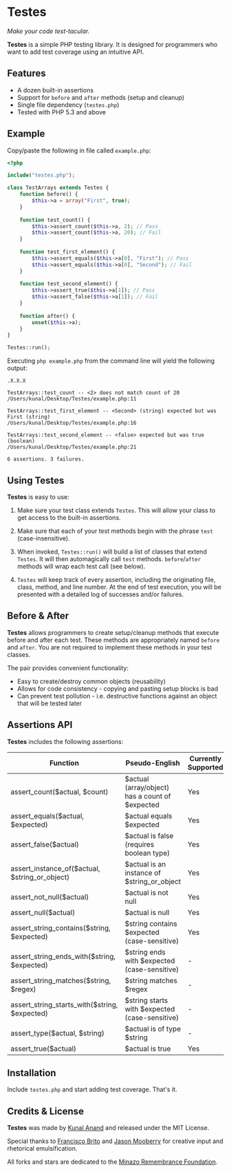 # Testes

*Make your code test-tacular.*

**Testes** is a simple PHP testing library. It is designed for programmers who want to add test coverage using an intuitive API. 

## Features

- A dozen built-in assertions 
- Support for `before` and `after` methods (setup and cleanup)
- Single file dependency (`testes.php`)
- Tested with PHP 5.3 and above

## Example

Copy/paste the following in file called `example.php`:

```php
<?php

include("testes.php");

class TestArrays extends Testes {
    function before() {
        $this->a = array("First", true);
    }
    
    function test_count() {
        $this->assert_count($this->a, 2); // Pass
        $this->assert_count($this->a, 20); // Fail
    }
    
    function test_first_element() {
        $this->assert_equals($this->a[0], "First"); // Pass
        $this->assert_equals($this->a[0], "Second"); // Fail
    }
    
    function test_second_element() {
        $this->assert_true($this->a[1]); // Pass
        $this->assert_false($this->a[1]); // Fail
    }
    
    function after() {
        unset($this->a);
    }
}

Testes::run();
```

Executing `php example.php` from the command line will yield the following output:

	.X.X.X

	TestArrays::test_count -- <2> does not match count of 20
	/Users/kunal/Desktop/Testes/example.php:11

	TestArrays::test_first_element -- <Second> (string) expected but was First (string)
	/Users/kunal/Desktop/Testes/example.php:16
	
	TestArrays::test_second_element -- <false> expected but was true (boolean)
	/Users/kunal/Desktop/Testes/example.php:21
	
	6 assertions. 3 failures.


## Using Testes

**Testes** is easy to use:

1. Make sure your test class extends `Testes`. This will allow your class to get access to the built-in assertions. 

2. Make sure that each of your test methods begin with the phrase `test` (case-insensitive).

3. When invoked, `Testes::run()` will build a list of classes that extend `Testes`. It will then automagically call `test` methods. `before`/`after` methods will wrap each test call (see below).

4. `Testes` will keep track of every assertion, including the originating file, class, method, and line number. At the end of test execution, you will be presented with a detailed log of successes and/or failures.


## Before & After

**Testes** allows programmers to create setup/cleanup methods that execute before and after each test. These methods are appropriately named `before` and `after`. You are not required to implement these methods in your test classes. 

The pair provides convenient functionality:

- Easy to create/destroy common objects (reusability)
- Allows for code consistency - copying and pasting setup blocks is bad
- Can prevent test pollution - i.e. destructive functions against an object that will be tested later

## Assertions API

**Testes** includes the following assertions: 

Function     | Pseudo-English | Currently Supported
------------ | -------------- | -------------------
assert_count($actual, $count) | $actual (array/object) has a count of $expected | Yes
assert_equals($actual, $expected) | $actual equals $expected | Yes
assert_false($actual) | $actual is false (requires boolean type) | Yes
assert_instance_of($actual, $string_or_object) | $actual is an instance of $string_or_object | Yes
assert_not_null($actual) | $actual is not null | Yes
assert_null($actual) | $actual is null | Yes
assert_string_contains($string, $expected) | $string contains $expected (case-sensitive) | Yes
assert_string_ends_with($string, $expected) | $string ends with $expected (case-sensitive) | -
assert_string_matches($string, $regex) | $string matches $regex | -
assert_string_starts_with($string, $expected) | $string starts with $expected (case-sensitive) | -
assert_type($actual, $string) | $actual is of type $string | -
assert_true($actual) | $actual is true | Yes


## Installation

Include `testes.php` and start adding test coverage. That's it.

## Credits & License

**Testes** was made by [Kunal Anand](http://kunalanand.com) and released under the MIT License.

Special thanks to [Francisco Brito](http://nullisnull.blogspot.com) and [Jason Mooberry](http://jasonmooberry.com/) for creative input and rhetorical emulsification. 

All forks and stars are dedicated to the [Minazo Remembrance Foundation](http://knowyourmeme.com/memes/lolrus).